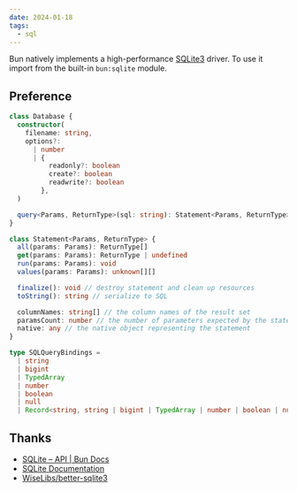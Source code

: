 ```yaml
---
date: 2024-01-18
tags:
  - sql
---
```


Bun natively implements a high-performance [SQLite3](https://www.sqlite.org/) driver. To use it import from the built-in `bun:sqlite` module.

## Preference

```ts
class Database {
  constructor(
    filename: string,
    options?:
      | number
      | {
          readonly?: boolean
          create?: boolean
          readwrite?: boolean
        },
  )

  query<Params, ReturnType>(sql: string): Statement<Params, ReturnType>
}

class Statement<Params, ReturnType> {
  all(params: Params): ReturnType[]
  get(params: Params): ReturnType | undefined
  run(params: Params): void
  values(params: Params): unknown[][]

  finalize(): void // destroy statement and clean up resources
  toString(): string // serialize to SQL

  columnNames: string[] // the column names of the result set
  paramsCount: number // the number of parameters expected by the statement
  native: any // the native object representing the statement
}

type SQLQueryBindings =
  | string
  | bigint
  | TypedArray
  | number
  | boolean
  | null
  | Record<string, string | bigint | TypedArray | number | boolean | null>
```

## Thanks

- [SQLite – API | Bun Docs](https://bun.sh/docs/api/sqlite)
- [SQLite Documentation](https://www.sqlite.org/docs.html)
- [WiseLibs/better-sqlite3](https://github.com/WiseLibs/better-sqlite3#documentation)
